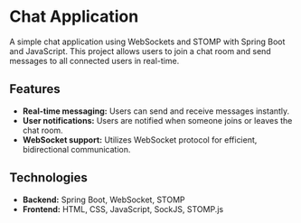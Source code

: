 # Chat Application

A simple chat application using WebSockets and STOMP with Spring Boot and JavaScript. This project allows users to join a chat room and send messages to all connected users in real-time.

## Features

- **Real-time messaging:** Users can send and receive messages instantly.
- **User notifications:** Users are notified when someone joins or leaves the chat room.
- **WebSocket support:** Utilizes WebSocket protocol for efficient, bidirectional communication.

## Technologies

- **Backend:** Spring Boot, WebSocket, STOMP
- **Frontend:** HTML, CSS, JavaScript, SockJS, STOMP.js
